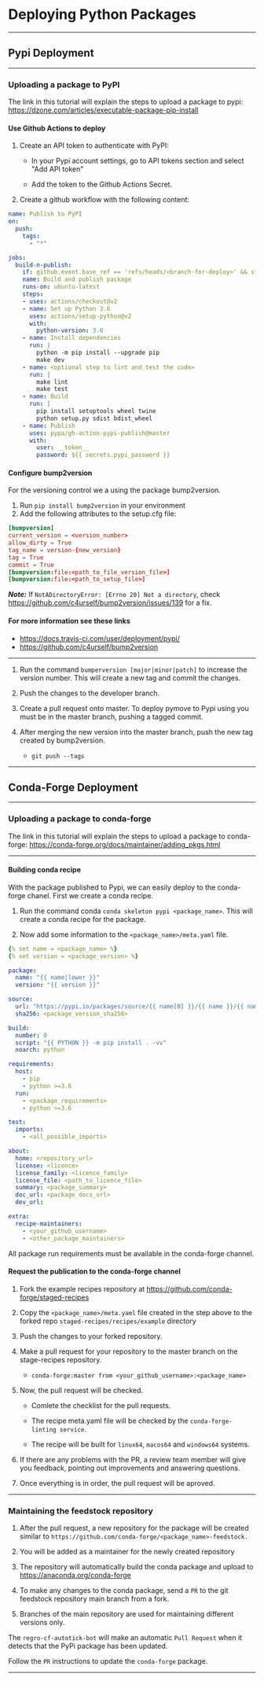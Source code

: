 # Deploying Python Packages

---

## Pypi Deployment

---

### Uploading a package to PyPI

The link in this tutorial will explain the steps to upload a package to pypi: <https://dzone.com/articles/executable-package-pip-install>

#### Use Github Actions to deploy

1.  Create an API token to authenticate with PyPI:
     -  In your Pypi account settings, go to API tokens section and
 select "Add API token"

     -  Add the token to the Github Actions Secret.

2.  Create a github workflow with the following content:
```yaml
name: Publish to PyPI
on:
  push:
    tags:
      - "*"

jobs:
  build-n-publish:
    if: github.event.base_ref == 'refs/heads/<branch-for-deploy>' && startsWith(github.ref, 'refs/tags')
    name: Build and publish package
    runs-on: ubuntu-latest
    steps:
    - uses: actions/checkout@v2
    - name: Set up Python 3.6
      uses: actions/setup-python@v2
      with:
        python-version: 3.6
    - name: Install dependencies
      run: |
        python -m pip install --upgrade pip
        make dev
    - name: <optional step to lint and test the code>
      run: |
        make lint
        make test
    - name: Build
      run: |
        pip install setuptools wheel twine
        python setup.py sdist bdist_wheel
    - name: Publish
      uses: pypa/gh-action-pypi-publish@master
      with:
        user: __token__
        password: ${{ secrets.pypi_password }}
```

#### Configure bump2version

For the versioning control we a using the package bump2version.

1.  Run `pip install bump2version` in your environment
2.  Add the following attributes to the setup.cfg file:
```conf
[bumpversion]
current_version = <version_number>
allow_dirty = True
tag_name = version-{new_version}
tag = True
commit = True
[bumpversion:file:<path_to_file_version_file>]
[bumpversion:file:<path_to_setup_file>]
```

***Note:*** If `NotADirectoryError: [Errno 20] Not a directory`,
 check <https://github.com/c4urself/bump2version/issues/139> for a fix.

#### For more information see these links

-   <https://docs.travis-ci.com/user/deployment/pypi/>
-   <https://github.com/c4urself/bump2version>

---

1.  Run the command `bumperversion [major|minor|patch]` to increase the version number.
 This will create a new tag and commit the changes.

2.  Push the changes to the developer branch.

3.  Create a pull request onto master. To deploy pymove to Pypi using
 you must be in the master branch, pushing a tagged commit.

4.  After merging the new version into the master branch, push the new
 tag created by bump2version.
    -   `git push --tags`

---

## Conda-Forge Deployment

---

### Uploading a package to conda-forge

The link in this tutorial will explain the steps to upload a
 package to conda-forge: <https://conda-forge.org/docs/maintainer/adding_pkgs.html>

---

#### Building conda recipe

With the package published to Pypi, we can easily deploy to the
 conda-forge chanel. First we create a conda recipe.

1.  Run the command conda `conda skeleton pypi <package_name>`.
 This will create a conda recipe for the package.

2.  Now add some information to the `<package_name>/meta.yaml` file.
```yaml
{% set name = <package_name> %}
{% set version = <package_version> %}

package:
  name: "{{ name|lower }}"
  version: "{{ version }}"

source:
  url: "https://pypi.io/packages/source/{{ name[0] }}/{{ name }}/{{ name }}-{{ version }}.tar.gz"
  sha256: <package_version_sha256>

build:
  number: 0
  script: "{{ PYTHON }} -m pip install . -vv"
  noarch: python

requirements:
  host:
    - pip
    - python >=3.6
  run:
    - <package_requirements>
    - python >=3.6

test:
  imports:
    - <all_possible_imports>

about:
  home: <repository_url>
  license: <licence>
  license_family: <licence_family>
  license_file: <path_to_licence_file>
  summary: <package_summary>
  doc_url: <package_docs_url>
  dev_url:

extra:
  recipe-maintainers:
    - <your_github_username>
    - <other_package_maintainers>
```

All package run requirements must be available in the conda-forge channel.

#### Request the publication to the conda-forge channel

1.  Fork the example recipes repository at <https://github.com/conda-forge/staged-recipes>

2.  Copy the `<package_name>/meta.yaml` file created in the step above to
 the forked repo `staged-recipes/recipes/example` directory

3.  Push the changes to your forked repository.

4.  Make a pull request for your repository to the master branch on
 the stage-recipes repository.
    -   `conda-forge:master from <your_github_username>:<package_name>`

5.  Now, the pull request will be checked.
    -   Comlete the checklist for the pull requests.

    -   The recipe meta.yaml file will be checked by the `conda-forge-linting service`.

    -   The recipe will be built for `linux64`, `macos64`
 and `windows64` systems.

6.  If there are any problems with the PR, a review team member will give
 you feedback, pointing out improvements and answering questions.

7.  Once everything is in order, the pull request will be aproved.

---

### Maintaining the feedstock repository

1.  After the pull request, a new repository for the package
 will be created similar to `https://github.com/conda-forge/<package_name>-feedstock.`

2.  You will be added as a maintainer for the newly created repository

3.  The repository will automatically build the conda package
 and upload to <https://anaconda.org/conda-forge>

4.  To make any changes to the conda package, send a `PR` to the
 git feedstock repository main branch from a fork.

5.  Branches of the main repository are used for maintaining
 different versions only.

The `regro-cf-autotick-bot` will make an automatic `Pull Request`
 when it detects that the PyPi package has been updated.

Follow the `PR` instructions to update the `conda-forge` package.

---

